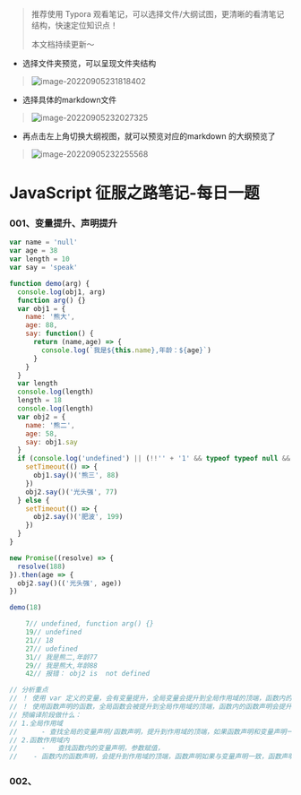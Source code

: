 > 推荐使用 Typora 观看笔记，可以选择文件/大纲试图，更清晰的看清笔记结构，快速定位知识点！
>
> 本文档持续更新～

- 选择文件夹预览，可以呈现文件夹结构

> ![image-20220905231818402](https://front-notes.oss-cn-hangzhou.aliyuncs.com/img/image-20220905231818402.png)

- 选择具体的markdown文件

>![image-20220905232027325](https://front-notes.oss-cn-hangzhou.aliyuncs.com/img/image-20220905232027325.png)

- 再点击左上角切换大纲视图，就可以预览对应的markdown 的大纲预览了

> ![image-20220905232255568](https://front-notes.oss-cn-hangzhou.aliyuncs.com/img/image-20220905232255568.png)

# JavaScript 征服之路笔记-每日一题

### 001、变量提升、声明提升

```javascript
var name = 'null'
var age = 38
var length = 10
var say = 'speak'

function demo(arg) {
  console.log(obj1, arg)
  function arg() {}
  var obj1 = {
    name: '熊大',
    age: 88,
    say: function() {
      return (name,age) => {
        console.log(`我是${this.name},年龄：${age}`)
      }
    }
  }
  var length
  console.log(length) 
  length = 18
  console.log(length) 
  var obj2 = {
    name: '熊二',
    age: 58,
    say: obj1.say
  }
  if (console.log('undefined') || (!!'' + '1' && typeof typeof null && !!length)) {
    setTimeout(() => {
      obj1.say()('熊三', 88)
    })
    obj2.say()('光头强', 77)
  } else {
    setTimeout(() => {
      obj2.say()('肥波', 199)
    })
  }
}

new Promise((resolve) => {
  resolve(188)
}).then(age => {
  obj2.say()(('光头强', age))
})

demo(18)

    7// undefined, function arg() {}
    19// undefined
    21// 18
    27// udefined
    31// 我是熊二,年龄77
    29// 我是熊大,年龄88
    42// 报错： obj2 is  not defined

// 分析重点
// ！ 使用 var 定义的变量，会有变量提升，全局变量会提升到全局作用域的顶端，函数内的变量会提升到函数作用域的顶端
// ！ 使用函数声明的函数，全局函数会被提升到全局作用域的顶端，函数内的函数声明会提升到函数作用域的顶端   
// 预编译阶段做什么：
// 1.全局作用域
// 		- 查找全局的变量声明/函数声明，提升到作用域的顶端，如果函数声明和变量声明一样，则函数声明（函数是第一公民）会覆盖变量声明。
// 2.函数作用域内
//		-	查找函数内的变量声明，参数赋值，
//    - 函数内的函数声明，会提升到作用域的顶端，函数声明如果与变量声明一致，函数声明会覆盖变量声明。
```



### 002、





































